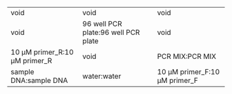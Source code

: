 ||||
|----|----|----|
|void|void|void|
|void|96 well PCR plate:96 well PCR plate|void|
|10 μM primer_R:10 μM primer_R|void|PCR MIX:PCR MIX|
|sample DNA:sample DNA|water:water|10 μM primer_F:10 μM primer_F|
